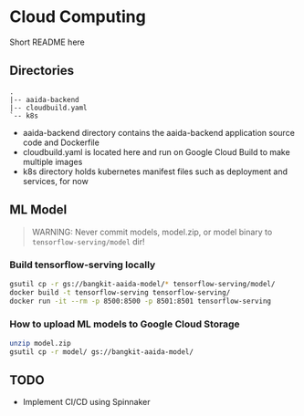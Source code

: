 # Cloud Computing

Short README here


## Directories

```
.
|-- aaida-backend
|-- cloudbuild.yaml
`-- k8s
```

- aaida-backend directory contains the aaida-backend application source code and Dockerfile
- cloudbuild.yaml is located here and run on Google Cloud Build to make multiple images
- k8s directory holds kubernetes manifest files such as deployment and services, for now

## ML Model

> WARNING: Never commit models, model.zip, or model binary to `tensorflow-serving/model` dir!

### Build tensorflow-serving locally

```bash
gsutil cp -r gs://bangkit-aaida-model/* tensorflow-serving/model/ 
docker build -t tensorflow-serving tensorflow-serving/
docker run -it --rm -p 8500:8500 -p 8501:8501 tensorflow-serving
```

### How to upload ML models to Google Cloud Storage

```bash
unzip model.zip
gsutil cp -r model/ gs://bangkit-aaida-model/
```

## TODO

- Implement CI/CD using Spinnaker
